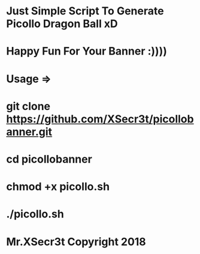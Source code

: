 # Just Simple Script To Generate Picollo Dragon Ball xD
# Happy Fun For Your Banner :))))
# Usage =>
# git clone https://github.com/XSecr3t/picollobanner.git
# cd picollobanner
# chmod +x picollo.sh
# ./picollo.sh
# Mr.XSecr3t Copyright 2018